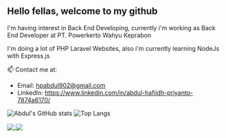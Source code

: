 ## Hello fellas, welcome to my github
I'm having interest in Back End Developing, currently i'm working as Back End Developer at PT. Powerkerto Wahyu Keprabon

I'm doing a lot of PHP Laravel Websites, also i'm currently learning NodeJs with Express.js

📫 Contact me at: 
- Email: hpabdul902@gmail.com
- LinkedIn: https://www.linkedin.com/in/abdul-hafiidh-priyanto-7874a6170/

<!--
**abdulhp/abdulhp** is a ✨ _special_ ✨ repository because its `README.md` (this file) appears on your GitHub profile.

Here are some ideas to get you started:

- 🔭 I’m currently working on ...
- 🌱 I’m currently learning ...
- 👯 I’m looking to collaborate on ...
- 🤔 I’m looking for help with ...
- 💬 Ask me about ...
- 📫 How to reach me: ...
- 😄 Pronouns: ...
- ⚡ Fun fact: ...
-->

![Abdul's GitHub stats](https://github-readme-stats.vercel.app/api?username=abdulhp&count_private=true&show_icons=true&include_all_commits=true)
![Top Langs](https://github-readme-stats.vercel.app/api/top-langs/?username=abdulhp&layout=compact&count_private=true)

<a href="https://github.com/anuraghazra/github-readme-stats">
  <img align="center" src="https://github-readme-stats.vercel.app/api/pin/?username=anuraghazra&repo=github-readme-stats" />
</a>
<a href="https://github.com/anuraghazra/convoychat">
  <img align="center" src="https://github-readme-stats.vercel.app/api/pin/?username=anuraghazra&repo=convoychat" />
</a>
